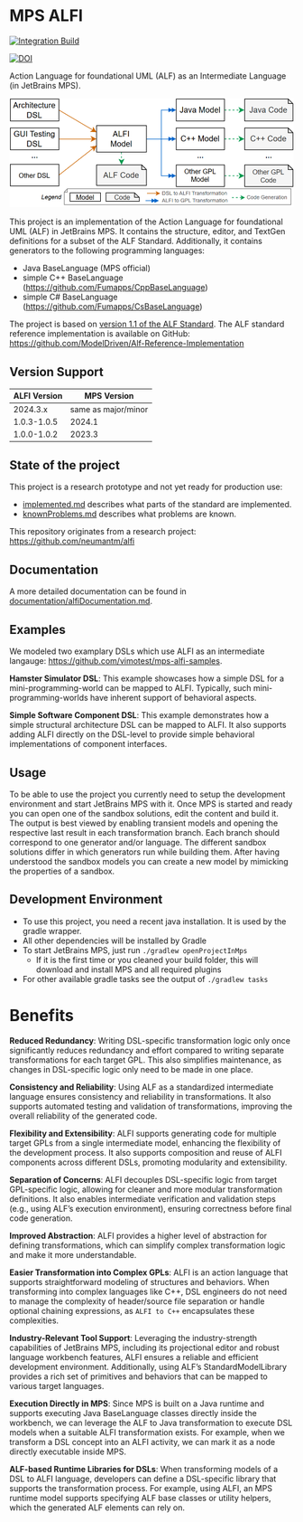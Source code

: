 # MPS ALFI

[![Integration Build](https://github.com/vimotest/mps-alfi/actions/workflows/github-actions-integration.yaml/badge.svg)](https://github.com/vimotest/mps-alfi/actions/workflows/github-actions-integration.yaml)

[![DOI](https://zenodo.org/badge/778691072.svg)](https://zenodo.org/doi/10.5281/zenodo.11401858)

Action Language for foundational UML (ALF) as an Intermediate Language (in JetBrains MPS).

![ALFI Process](documentation/figures/mps_alf_process.png)

This project is an implementation of the Action Language for foundational UML (ALF) in JetBrains MPS.
It contains the structure, editor, and TextGen definitions for a subset of the ALF Standard.
Additionally, it contains generators to the following programming languages:

- Java BaseLanguage (MPS official)
- simple C++ BaseLanguage (https://github.com/Fumapps/CppBaseLanguage)
- simple C# BaseLanguage (https://github.com/Fumapps/CsBaseLanguage)

The project is based on [version 1.1 of the ALF Standard](http://www.omg.org/spec/ALF/1.1).
The ALF standard reference implementation is available on GitHub: https://github.com/ModelDriven/Alf-Reference-Implementation

## Version Support

| ALFI Version | MPS Version         |
|--------------|---------------------|
| 2024.3.x     | same as major/minor |
| 1.0.3-1.0.5  | 2024.1              |
| 1.0.0-1.0.2  | 2023.3              |

## State of the project

This project is a research prototype and not yet ready for production use:

- [implemented.md](documentation/implemented.md) describes what parts of the standard are implemented.
- [knownProblems.md](documentation/knownProblems.md) describes what problems are known.

This repository originates from a research project: https://github.com/neumantm/alfi

## Documentation

A more detailed documentation can be found in [documentation/alfiDocumentation.md](documentation/alfiDocumentation.md).

## Examples

We modeled two examplary DSLs which use ALFI as an intermediate langauge:
https://github.com/vimotest/mps-alfi-samples.

**Hamster Simulator DSL**: This example showcases how a simple DSL for a mini-programming-world can be mapped to ALFI.
Typically, such mini-programming-worlds have inherent support of behavioral aspects.

**Simple Software Component DSL**: This example demonstrates how a simple structural architecture DSL can be mapped to ALFI.
It also supports adding ALFI directly on the DSL-level to provide simple behavioral implementations of component interfaces.

## Usage

To be able to use the project you currently need to setup the development environment and start JetBrains MPS with it.
Once MPS is started and ready you can open one of the sandbox solutions, edit the content and build it.
The output is best viewed by enabling transient models and opening the respective last result in each transformation branch.
Each branch should correspond to one generator and/or language.
The different sandbox solutions differ in which generators run while building them.
After having understood the sandbox models you can create a new model by mimicking the properties of a sandbox.

## Development Environment

- To use this project, you need a recent java installation. It is used by the gradle wrapper.
- All other dependencies will be installed by Gradle
- To start JetBrains MPS, just run `./gradlew openProjectInMps`
  - If it is the first time or you cleaned your build folder, this will download and install MPS and all required plugins
- For other available gradle tasks see the output of `./gradlew tasks`

# Benefits

**Reduced Redundancy**:
Writing DSL-specific transformation logic only once significantly reduces redundancy and effort compared to writing separate transformations for each target GPL. This also simplifies maintenance, as changes in DSL-specific logic only need to be made in one place.

**Consistency and Reliability**:
Using ALF as a standardized intermediate language ensures consistency and reliability in transformations. It also supports automated testing and validation of transformations, improving the overall reliability of the generated code.

**Flexibility and Extensibility**:
ALFI supports generating code for multiple target GPLs from a single intermediate model, enhancing the flexibility of the development process. It also supports composition and reuse of ALFI components across different DSLs, promoting modularity and extensibility.

**Separation of Concerns**:
ALFI decouples DSL-specific logic from target GPL-specific logic, allowing for cleaner and more modular transformation definitions. It also enables intermediate verification and validation steps (e.g., using ALF’s execution environment), ensuring correctness before final code generation.

**Improved Abstraction**:
ALFI provides a higher level of abstraction for defining transformations, which can simplify complex transformation logic and make it more understandable.

**Easier Transformation into Complex GPLs**:
ALFI is an action language that supports straightforward modeling of structures and behaviors. When transforming into complex languages like C++, DSL engineers do not need to manage the complexity of header/source file separation or handle optional chaining expressions, as `ALFI to C++` encapsulates these complexities.

**Industry-Relevant Tool Support**:
Leveraging the industry-strength capabilities of JetBrains MPS, including its projectional editor and robust language workbench features, ALFI ensures a reliable and efficient development environment. Additionally, using ALF’s StandardModelLibrary provides a rich set of primitives and behaviors that can be mapped to various target languages.

**Execution Directly in MPS**:
Since MPS is built on a Java runtime and supports executing Java BaseLanguage classes directly inside the workbench, we can leverage the ALF to Java transformation to execute DSL models when a suitable ALFI transformation exists. For example, when we transform a DSL concept into an ALFI activity, we can mark it as a node directly executable inside MPS.

**ALF-based Runtime Libraries for DSLs**:
When transforming models of a DSL to ALFI language, developers can define a DSL-specific library that supports the transformation process. For example, using ALFI, an MPS runtime model supports specifying ALF base classes or utility helpers, which the generated ALF elements can rely on.

